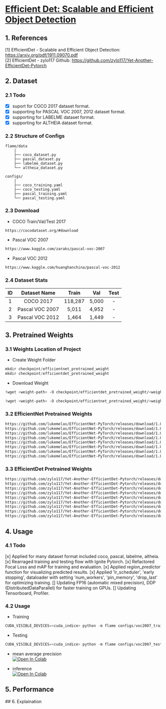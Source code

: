 # [Efficient Det: Scalable and Efficient Object Detection](https://arxiv.org/pdf/1911.09070.pdf)

## 1. References
[1] EfficientDet - Scalable and Efficient Object Detection: https://arxiv.org/pdf/1911.09070.pdf \
[2] EfficientDet - zylo117 Github: https://github.com/zylo117/Yet-Another-EfficientDet-Pytorch

## 2. Dataset
### 2.1 Todo
- [x] suport for COCO 2017 dataset format.
- [x] supporting for PASCAL VOC 2007, 2012 dataset format.
- [x] supporting for LABELME dataset format.
- [x] supporting for ALTHEIA dataset format.

### 2.2 Structure of Configs
```
flame/data
	|
	├── coco_dataset.py
	├── pascal_dataset.py
	├── labelme_dataset.py
	└── altheia_dataset.py

configs/
	|
	├── coco_training.yaml
	├── coco_testing.yaml
	├── pascal_training.yaml
	└── pascal_testing.yaml
```

### 2.3 Download
* COCO Train/Val/Test 2017
```bash
https://cocodataset.org/#download
```

* Pascal VOC 2007
```bash
https://www.kaggle.com/zaraks/pascal-voc-2007
```

* Pascal VOC 2012
```bash
https://www.kaggle.com/huanghanchina/pascal-voc-2012
```

### 2.4 Dataset Stats
|ID|Dataset Name|Train|Val|Test|
|:--:|:--------:|:--------:|:--:|:--:|
1|COCO 2017 |118,287|5,000|-|
2|Pascal VOC 2007 |5,011|4,952|-|
3|Pascal VOC 2012 |1,464|1,449|-|


## 3. Pretrained Weights
### 3.1 Weights Location of Project
* Create Weight Folder
```python
mkdir checkpoint/efficientnet_pretrained_weight
mkdir checkpoint/efficientdet_pretrained_weight
```
* Download Weight
```bash
!wget <weight-path> -O checkpoint/efficientdet_pretrained_weight/<weight-path-name>
```
```bash
!wget <weight-path> -O checkpoint/efficientnet_pretrained_weight/<weight-path-name>
```

### 3.2 EfficientNet Pretrained Weights
```bash
https://github.com/lukemelas/EfficientNet-PyTorch/releases/download/1.0/efficientnet-b0-355c32eb.pth
https://github.com/lukemelas/EfficientNet-PyTorch/releases/download/1.0/efficientnet-b1-f1951068.pth
https://github.com/lukemelas/EfficientNet-PyTorch/releases/download/1.0/efficientnet-b2-8bb594d6.pth
https://github.com/lukemelas/EfficientNet-PyTorch/releases/download/1.0/efficientnet-b3-5fb5a3c3.pth
https://github.com/lukemelas/EfficientNet-PyTorch/releases/download/1.0/efficientnet-b4-6ed6700e.pth
https://github.com/lukemelas/EfficientNet-PyTorch/releases/download/1.0/efficientnet-b5-b6417697.pth
https://github.com/lukemelas/EfficientNet-PyTorch/releases/download/1.0/efficientnet-b6-c76e70fd.pth
https://github.com/lukemelas/EfficientNet-PyTorch/releases/download/1.0/efficientnet-b7-dcc49843.pth
```

### 3.3 EfficientDet Pretrained Weights
```bash
https://github.com/zylo117/Yet-Another-EfficientDet-Pytorch/releases/download/1.0/efficientdet-d0.pth
https://github.com/zylo117/Yet-Another-EfficientDet-Pytorch/releases/download/1.0/efficientdet-d1.pth
https://github.com/zylo117/Yet-Another-EfficientDet-Pytorch/releases/download/1.0/efficientdet-d2.pth
https://github.com/zylo117/Yet-Another-EfficientDet-Pytorch/releases/download/1.0/efficientdet-d3.pth
https://github.com/zylo117/Yet-Another-EfficientDet-Pytorch/releases/download/1.0/efficientdet-d4.pth
https://github.com/zylo117/Yet-Another-EfficientDet-Pytorch/releases/download/1.0/efficientdet-d5.pth
https://github.com/zylo117/Yet-Another-EfficientDet-Pytorch/releases/download/1.0/efficientdet-d6.pth
https://github.com/zylo117/Yet-Another-EfficientDet-Pytorch/releases/download/1.0/efficientdet-d7.pth
https://github.com/zylo117/Yet-Another-EfficientDet-Pytorch/releases/download/1.0/efficientdet-d8.pth
```

## 4. Usage
### 4.1 Todo
[x] Applied for many dataset format included coco, pascal, labelme, altheia.
[x] Rearraged training and testing flow with Ignite Pytorch.
[x] Refactored Focal Loss and mAP for training and evaluation.
[x] Applied *region_predictor* function for visualizing predicted results.
[x] Applied 'lr_scheduler', 'early stopping', dataloader with setting 'num_workers', 'pin_memory', 'drop_last' for optimizing training.
[] Updating FP16 (automatic mixed precision), DDP (DistributedDataParallel) for faster training on GPUs.
[] Updating Tensorboard, Profiler.

### 4.2 Usage
* Training
```python
CUDA_VISIBLE_DEVICES=<cuda_indice> python -m flame configs/voc2007_training.yaml
```

* Testing
```python
CUDA_VISIBLE_DEVICES=<cuda_indice> python -m flame configs/voc2007_testing.yaml
```

* mean average precision \
[![Open In Colab](https://colab.research.google.com/assets/colab-badge.svg)](https://colab.research.google.com/drive/1LQWWi0IfUKFEtrJk-oAZcXKlf9hQ7cQ5?usp=sharing)

* inference \
[![Open In Colab](https://colab.research.google.com/assets/colab-badge.svg)](https://drive.google.com/file/d/1n4QoUcpv3wz6lXsWJSBAbRk4ZdO6NnEb/view?usp=sharing)

## 5. Performance
<Updating>
## 6. Explaination
<Updating>
